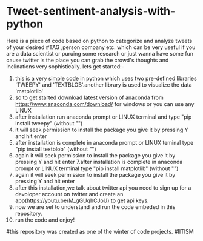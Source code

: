 # Tweet-sentiment-analysis-with-python
Here is a piece of code based on python to categorize and analyze tweets of your desired #TAG ,person company etc. which can be very useful if you are a data scientist or puruing some research or just wanna have some fun cause twitter is the place you can grab the crowd's thoughts and inclinations very sophistically. lets get started:-

1. this is a very simple code in python which uses two pre-defined libraries 'TWEEPY' and 'TEXTBLOB'.another library is used to visualize the data 'matplotlib'
2. so to get started download latest version of anaconda from https://www.anaconda.com/download/ for windows or you can use any LINUX
3. after installation run anaconda prompt or LINUX terminal and type "pip install tweepy" (without "")
4. it will seek permission to install the package you give it by pressing Y and hit enter
5. after installation is complete in anaconda prompt or LINUX teminal  type "pip install textblob" (without "")
6. again it will seek permission to install the package you give it by pressing Y and hit enter
7.after installation is complete in anaconda prompt or LINUX terminal  type "pip install matplotlib" (without "")
8. again it will seek permission to install the package you give it by pressing Y and hit enter
9. after this installation,we talk about twitter api you need to sign up for a devoloper account on twitter and create an app(https://youtu.be/M_gGUqhCJoU) to get api keys.
10. now we are set to understand and run the code embeded in this repository.
11. run the code and enjoy!



#this repository was created as one of the winter of code projects.
#IITISM
